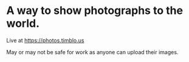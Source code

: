 # A way to show photographs to the world.

Live at https://photos.timblo.us

May or may not be safe for work as anyone can upload their images.
